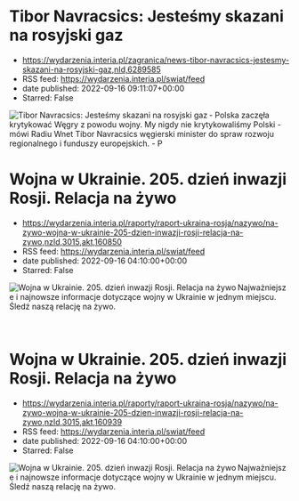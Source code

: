 # Tibor Navracsics: Jesteśmy skazani na rosyjski gaz
 - https://wydarzenia.interia.pl/zagranica/news-tibor-navracsics-jestesmy-skazani-na-rosyjski-gaz,nId,6289585
 - RSS feed: https://wydarzenia.interia.pl/swiat/feed
 - date published: 2022-09-16 09:11:07+00:00
 - Starred: False

<p><a href="https://wydarzenia.interia.pl/zagranica/news-tibor-navracsics-jestesmy-skazani-na-rosyjski-gaz,nId,6289585"><img align="left" alt="Tibor Navracsics: Jesteśmy skazani na rosyjski gaz" src="https://i.iplsc.com/tibor-navracsics-jestesmy-skazani-na-rosyjski-gaz/000G2ROPJGMQXGI6-C321.jpg" /></a>- Polska zaczęła krytykować Węgry z powodu wojny. My nigdy nie krytykowaliśmy Polski - mówi Radiu Wnet Tibor Navracsics węgierski minister do spraw rozwoju regionalnego i funduszy europejskich. - P

# Wojna w Ukrainie. 205. dzień inwazji Rosji. Relacja na żywo
 - https://wydarzenia.interia.pl/raporty/raport-ukraina-rosja/nazywo/na-zywo-wojna-w-ukrainie-205-dzien-inwazji-rosji-relacja-na-zywo,nzId,3015,akt,160850
 - RSS feed: https://wydarzenia.interia.pl/swiat/feed
 - date published: 2022-09-16 04:10:00+00:00
 - Starred: False

<p><a href="https://wydarzenia.interia.pl/raporty/raport-ukraina-rosja/nazywo/na-zywo-wojna-w-ukrainie-205-dzien-inwazji-rosji-relacja-na-zywo,nzId,3015,akt,160850"><img align="left" alt="Wojna w Ukrainie. 205. dzień inwazji Rosji. Relacja na żywo" src="https://i.iplsc.com/wojna-w-ukrainie-205-dzien-inwazji-rosji-relacja-na-zywo/000G2QH415MQU3WA-C321.jpg" /></a>Najważniejsze i najnowsze informacje dotyczące wojny w Ukrainie w jednym miejscu. Śledź naszą relację na żywo.</p><br clear="all" />

# Wojna w Ukrainie. 205. dzień inwazji Rosji. Relacja na żywo
 - https://wydarzenia.interia.pl/raporty/raport-ukraina-rosja/nazywo/na-zywo-wojna-w-ukrainie-205-dzien-inwazji-rosji-relacja-na-zywo,nzId,3015,akt,160939
 - RSS feed: https://wydarzenia.interia.pl/swiat/feed
 - date published: 2022-09-16 04:10:00+00:00
 - Starred: False

<p><a href="https://wydarzenia.interia.pl/raporty/raport-ukraina-rosja/nazywo/na-zywo-wojna-w-ukrainie-205-dzien-inwazji-rosji-relacja-na-zywo,nzId,3015,akt,160939"><img align="left" alt="Wojna w Ukrainie. 205. dzień inwazji Rosji. Relacja na żywo" src="https://i.iplsc.com/wojna-w-ukrainie-205-dzien-inwazji-rosji-relacja-na-zywo/000G2QH415MQU3WA-C321.jpg" /></a>Najważniejsze i najnowsze informacje dotyczące wojny w Ukrainie w jednym miejscu. Śledź naszą relację na żywo.</p><br clear="all" />
